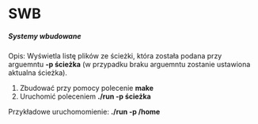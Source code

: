 # SWB
##### Systemy wbudowane

Opis:
Wyświetla listę plików ze ścieżki, która została podana przy arguemntu **-p ścieżka** (w przypadku braku arguemntu zostanie ustawiona aktualna ścieżka).

1) Zbudować przy pomocy polecenie **make**
2) Uruchomić poleceniem **./run -p ścieżka**

Przykładowe uruchomomienie: **./run -p /home**
